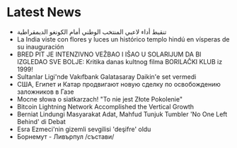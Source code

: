 # Latest News
-  تنقيط أداء لاعبي المنتخب الوطني أمام الكونغو الديمقراطية
-  La India viste con flores y luces un histórico templo hindú en vísperas de su inauguración
-  BRED PIT JE INTENZIVNO VEŽBAO I IŠAO U SOLARIJUM DA BI IZGLEDAO SVE BOLJE: Kritika danas kultnog filma BORILAČKI KLUB iz 1999!
-  Sultanlar Ligi'nde Vakıfbank Galatasaray Daikin'e set vermedi
-  США, Египет и Катар продвигают новую сделку по освобождению заложников в Газе
-  Mocne słowa o siatkarzach! "To nie jest Złote Pokolenie"
-  Bitcoin Lightning Network Accomplished the Vertical Growth
-  Berniat Lindungi Masyarakat Adat, Mahfud Tunjuk Tumbler 'No One Left Behind' di Debat
-  Esra Ezmeci'nin gizemli sevgilisi 'deşifre' oldu
-  Борнемут - Ливърпул /състави/
